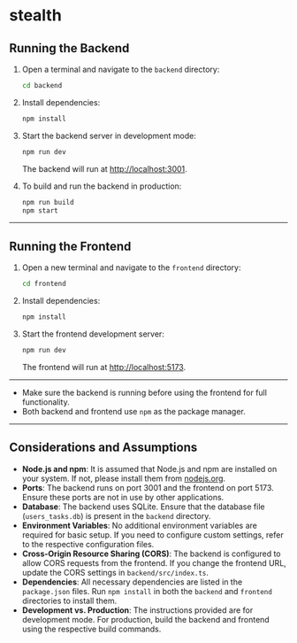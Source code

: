 # stealth

## Running the Backend

1. Open a terminal and navigate to the `backend` directory:
   ```sh
   cd backend
   ```
2. Install dependencies:
   ```sh
   npm install
   ```
3. Start the backend server in development mode:
   ```sh
   npm run dev
   ```
   The backend will run at [http://localhost:3001](http://localhost:3001).

4. To build and run the backend in production:
   ```sh
   npm run build
   npm start
   ```

---

## Running the Frontend

1. Open a new terminal and navigate to the `frontend` directory:
   ```sh
   cd frontend
   ```
2. Install dependencies:
   ```sh
   npm install
   ```
3. Start the frontend development server:
   ```sh
   npm run dev
   ```
   The frontend will run at [http://localhost:5173](http://localhost:5173).

---

- Make sure the backend is running before using the frontend for full functionality.
- Both backend and frontend use `npm` as the package manager.

---

## Considerations and Assumptions

- **Node.js and npm**: It is assumed that Node.js and npm are installed on your system. If not, please install them from [nodejs.org](https://nodejs.org/).
- **Ports**: The backend runs on port 3001 and the frontend on port 5173. Ensure these ports are not in use by other applications.
- **Database**: The backend uses SQLite. Ensure that the database file (`users_tasks.db`) is present in the `backend` directory.
- **Environment Variables**: No additional environment variables are required for basic setup. If you need to configure custom settings, refer to the respective configuration files.
- **Cross-Origin Resource Sharing (CORS)**: The backend is configured to allow CORS requests from the frontend. If you change the frontend URL, update the CORS settings in `backend/src/index.ts`.
- **Dependencies**: All necessary dependencies are listed in the `package.json` files. Run `npm install` in both the `backend` and `frontend` directories to install them.
- **Development vs. Production**: The instructions provided are for development mode. For production, build the backend and frontend using the respective build commands.
